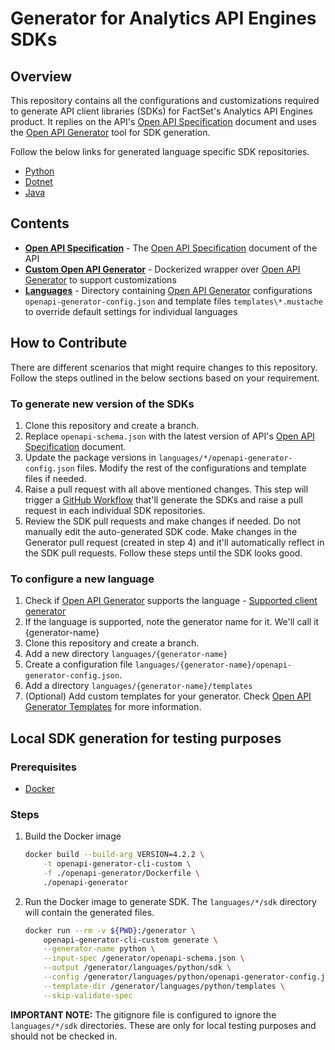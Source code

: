 # Generator for Analytics API Engines SDKs

## Overview

This repository contains all the configurations and customizations required to generate API client libraries (SDKs) for FactSet's Analytics API Engines product. It replies on the API's [Open API Specification](https://github.com/OAI/OpenAPI-Specification) document and uses the [Open API Generator](https://github.com/OpenAPITools/openapi-generator) tool for SDK generation.

Follow the below links for generated language specific SDK repositories.

* [Python](https://github.com/factset/analyticsapi-engines-python-sdk)
* [Dotnet](https://github.com/factset/analyticsapi-engines-dotnet-sdk)
* [Java](https://github.com/factset/analyticsapi-engines-java-sdk)

## Contents

* **[Open API Specification](openapi-schema.json)** - The [Open API Specification](https://github.com/OAI/OpenAPI-Specification) document of the API
* **[Custom Open API Generator](openapi-generator)** - Dockerized wrapper over [Open API Generator](https://github.com/OpenAPITools/openapi-generator) to support customizations
* **[Languages](languages)** - Directory containing [Open API Generator](https://github.com/OpenAPITools/openapi-generator) configurations `openapi-generator-config.json` and template files `templates\*.mustache` to override default settings for individual languages

## How to Contribute

There are different scenarios that might require changes to this repository. Follow the steps outlined in the below sections based on your requirement.

### To generate new version of the SDKs

1. Clone this repository and create a branch.
2. Replace `openapi-schema.json` with the latest version of API's [Open API Specification](https://github.com/OAI/OpenAPI-Specification) document.
3. Update the package versions in `languages/*/openapi-generator-config.json` files. Modify the rest of the configurations and template files if needed.
4. Raise a pull request with all above mentioned changes. This step will trigger a [GitHub Workflow](https://docs.github.com/en/actions/configuring-and-managing-workflows/configuring-and-managing-workflow-files-and-runs) that'll generate the SDKs and raise a pull request in each individual SDK repositories.
5. Review the SDK pull requests and make changes if needed. Do not manually edit the auto-generated SDK code. Make changes in the Generator pull request (created in step 4) and it'll automatically reflect in the SDK pull requests. Follow these steps until the SDK looks good.

### To configure a new language

1. Check if [Open API Generator](https://github.com/OpenAPITools/openapi-generator) supports the language - [Supported client generator](https://openapi-generator.tech/docs/generators#client-generators)
2. If the language is supported, note the generator name for it. We'll call it {generator-name}
3. Clone this repository and create a branch.
4. Add a new directory `languages/{generator-name}`
5. Create a configuration file `languages/{generator-name}/openapi-generator-config.json`.
6. Add a directory `languages/{generator-name}/templates`
7. (Optional) Add custom templates for your generator. Check [Open API Generator Templates](https://openapi-generator.tech/docs/templating) for more information.

## Local SDK generation for testing purposes

### Prerequisites

* [Docker](https://www.docker.com/)

### Steps

1. Build the Docker image

    ```bash
    docker build --build-arg VERSION=4.2.2 \
        -t openapi-generator-cli-custom \
        -f ./openapi-generator/Dockerfile \
        ./openapi-generator
    ```

2. Run the Docker image to generate SDK. The `languages/*/sdk` directory will contain the generated files.

    ```bash
    docker run --rm -v ${PWD}:/generator \
        openapi-generator-cli-custom generate \
        --generator-name python \
        --input-spec /generator/openapi-schema.json \
        --output /generator/languages/python/sdk \
        --config /generator/languages/python/openapi-generator-config.json \
        --template-dir /generator/languages/python/templates \
        --skip-validate-spec
    ```

**IMPORTANT NOTE:** The gitignore file is configured to ignore the `languages/*/sdk` directories. These are only for local testing purposes and should not be checked in.
